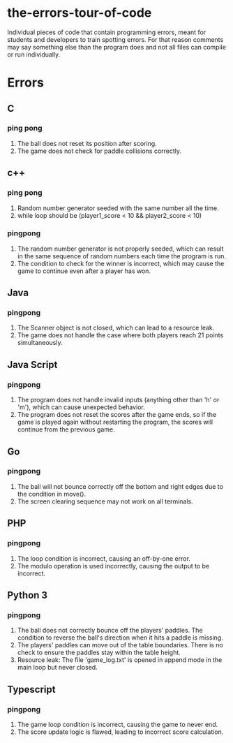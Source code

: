 # the-errors-tour-of-code
Individual pieces of code that contain programming errors, meant for students and developers to train spotting errors. For that reason comments may say something else than the program does and not all files can compile or run individually.

# Errors

## C

### ping pong
1. The ball does not reset its position after scoring.
2. The game does not check for paddle collisions correctly.

## c++

### ping pong

1. Random number generator seeded with the same number all the time.
2. while loop should be (player1_score < 10 && player2_score < 10)

### pingpong
1. The random number generator is not properly seeded, which can result in the same sequence of random numbers each time the program is run.
2. The condition to check for the winner is incorrect, which may cause the game to continue even after a player has won.

## Java

### pingpong

1. The Scanner object is not closed, which can lead to a resource leak.
2. The game does not handle the case where both players reach 21 points simultaneously.

## Java Script

### pingpong

1. The program does not handle invalid inputs (anything other than 'h' or 'm'), which can cause unexpected behavior.
2. The program does not reset the scores after the game ends, so if the game is played again without restarting the program, the scores will continue from the previous game.

## Go

### pingpong

1. The ball will not bounce correctly off the bottom and right edges due to the condition in move().
2. The screen clearing sequence may not work on all terminals.

## PHP

### pingpong

1. The loop condition is incorrect, causing an off-by-one error.
2. The modulo operation is used incorrectly, causing the output to be incorrect.

## Python 3

### pingpong

1. The ball does not correctly bounce off the players' paddles. The condition to reverse the ball's direction when it hits a paddle is missing.
2. The players' paddles can move out of the table boundaries. There is no check to ensure the paddles stay within the table height.
3. Resource leak: The file 'game_log.txt' is opened in append mode in the main loop but never closed.

## Typescript

### pingpong

1. The game loop condition is incorrect, causing the game to never end.
2. The score update logic is flawed, leading to incorrect score calculation.
